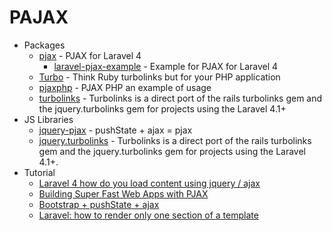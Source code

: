 # PAJAX
* Packages
    - [pjax](http://goo.gl/9oslCZ) - PJAX for Laravel 4
        - [laravel-pjax-example](https://goo.gl/lcjLjB) - Example for PJAX for Laravel 4
    - [Turbo](http://goo.gl/zkXFW7) - Think Ruby turbolinks but for your PHP application
    - [pjaxphp](http://goo.gl/5NnsVF) - PJAX PHP an example of usage
    - [turbolinks](http://goo.gl/jrfSCy) - Turbolinks is a direct port of the rails turbolinks gem and the jquery.turbolinks gem for projects using the Laravel 4.1+
* JS Libraries
    - [jquery-pjax](http://goo.gl/Zke5qC) - pushState + ajax = pjax
    - [jquery.turbolinks](https://goo.gl/jm4xon) - Turbolinks is a direct port of the rails turbolinks gem and the jquery.turbolinks gem for projects using the Laravel 4.1+.
* Tutorial
    - [Laravel 4 how do you load content using jquery / ajax](http://goo.gl/Uz6F8u)
    - [Building Super Fast Web Apps with PJAX](http://goo.gl/hLHAi1)
    - [Bootstrap + pushState + ajax](http://goo.gl/B9zQNV)
    - [Laravel: how to render only one section of a template](http://goo.gl/pnykLf)
